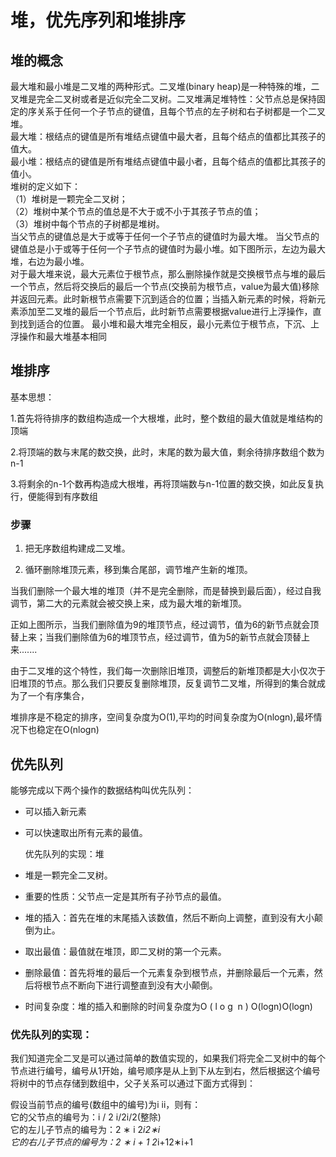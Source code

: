 # 堆，优先序列和堆排序  
## 堆的概念  
最大堆和最小堆是二叉堆的两种形式。二叉堆(binary heap)是一种特殊的堆，二叉堆是完全二叉树或者是近似完全二叉树。二叉堆满足堆特性：父节点总是保持固定的序关系于任何一个子节点的键值，且每个节点的左子树和右子树都是一个二叉堆。  
最大堆：根结点的键值是所有堆结点键值中最大者，且每个结点的值都比其孩子的值大。  
最小堆：根结点的键值是所有堆结点键值中最小者，且每个结点的值都比其孩子的值小。  
堆树的定义如下：  
（1）堆树是一颗完全二叉树；  
（2）堆树中某个节点的值总是不大于或不小于其孩子节点的值；  
（3）堆树中每个节点的子树都是堆树。  
当父节点的键值总是大于或等于任何一个子节点的键值时为最大堆。 当父节点的键值总是小于或等于任何一个子节点的键值时为最小堆。如下图所示，左边为最大堆，右边为最小堆。  
对于最大堆来说，最大元素位于根节点，那么删除操作就是交换根节点与堆的最后一个节点，然后将交换后的最后一个节点(交换前为根节点，value为最大值)移除并返回元素。此时新根节点需要下沉到适合的位置；当插入新元素的时候，将新元素添加至二叉堆的最后一个节点后，此时新节点需要根据value进行上浮操作，直到找到适合的位置。
最小堆和最大堆完全相反，最小元素位于根节点，下沉、上浮操作和最大堆基本相同
## 堆排序  
基本思想：

1.首先将待排序的数组构造成一个大根堆，此时，整个数组的最大值就是堆结构的顶端

2.将顶端的数与末尾的数交换，此时，末尾的数为最大值，剩余待排序数组个数为n-1

3.将剩余的n-1个数再构造成大根堆，再将顶端数与n-1位置的数交换，如此反复执行，便能得到有序数组  
### 步骤  
1. 把无序数组构建成二叉堆。

2. 循环删除堆顶元素，移到集合尾部，调节堆产生新的堆顶。

当我们删除一个最大堆的堆顶（并不是完全删除，而是替换到最后面），经过自我调节，第二大的元素就会被交换上来，成为最大堆的新堆顶。

正如上图所示，当我们删除值为9的堆顶节点，经过调节，值为6的新节点就会顶替上来；当我们删除值为6的堆顶节点，经过调节，值为5的新节点就会顶替上来.......

由于二叉堆的这个特性，我们每一次删除旧堆顶，调整后的新堆顶都是大小仅次于旧堆顶的节点。那么我们只要反复删除堆顶，反复调节二叉堆，所得到的集合就成为了一个有序集合，

堆排序是不稳定的排序，空间复杂度为O(1),平均的时间复杂度为O(nlogn),最坏情况下也稳定在O(nlogn)   

## 优先队列  
能够完成以下两个操作的数据结构叫优先队列：  
* 可以插入新元素
* 可以快速取出所有元素的最值。  
  
  优先队列的实现：堆  
 *  堆是一颗完全二叉树。
 * 重要的性质：父节点一定是其所有子孙节点的最值。  
 * 堆的插入：首先在堆的末尾插入该数值，然后不断向上调整，直到没有大小颠倒为止。
 * 取出最值：最值就在堆顶，即二叉树的第一个元素。
 * 删除最值：首先将堆的最后一个元素复杂到根节点，并删除最后一个元素，然后将根节点不断向下进行调整直到没有大小颠倒。
 * 时间复杂度：堆的插入和删除的时间复杂度为O ( l o g ⁡ n ) O(log⁡n)O(log⁡n)
### 优先队列的实现：  
我们知道完全二叉是可以通过简单的数值实现的，如果我们将完全二叉树中的每个节点进行编号，编号从1开始，编号顺序是从上到下从左到右，然后根据这个编号将树中的节点存储到数组中，父子关系可以通过下面方式得到：  

假设当前节点的编号(数组中的编号)为i ii，则有：  
它的父节点的编号为：i / 2 i/2i/2(整除)  
它的左儿子节点的编号为：2 ∗ i 2*i2∗i  
它的右儿子节点的编号为：2 ∗ i + 1 2*i+12∗i+1

